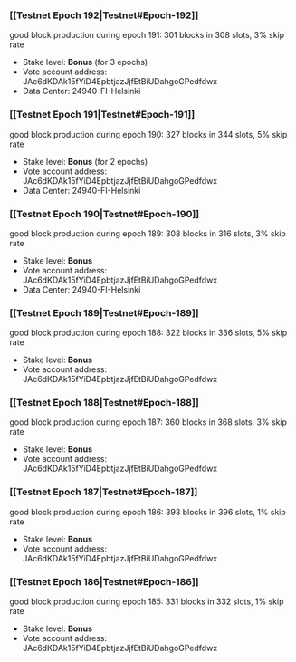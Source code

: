 ### [[Testnet Epoch 192|Testnet#Epoch-192]]
good block production during epoch 191: 301 blocks in 308 slots, 3% skip rate
* Stake level: **Bonus** (for 3 epochs)
* Vote account address: JAc6dKDAk15fYiD4EpbtjazJjfEtBiUDahgoGPedfdwx
* Data Center: 24940-FI-Helsinki
### [[Testnet Epoch 191|Testnet#Epoch-191]]
good block production during epoch 190: 327 blocks in 344 slots, 5% skip rate
* Stake level: **Bonus** (for 2 epochs)
* Vote account address: JAc6dKDAk15fYiD4EpbtjazJjfEtBiUDahgoGPedfdwx
* Data Center: 24940-FI-Helsinki
### [[Testnet Epoch 190|Testnet#Epoch-190]]
good block production during epoch 189: 308 blocks in 316 slots, 3% skip rate
* Stake level: **Bonus**
* Vote account address: JAc6dKDAk15fYiD4EpbtjazJjfEtBiUDahgoGPedfdwx
* Data Center: 24940-FI-Helsinki
### [[Testnet Epoch 189|Testnet#Epoch-189]]
good block production during epoch 188: 322 blocks in 336 slots, 5% skip rate
* Stake level: **Bonus**
* Vote account address: JAc6dKDAk15fYiD4EpbtjazJjfEtBiUDahgoGPedfdwx
### [[Testnet Epoch 188|Testnet#Epoch-188]]
good block production during epoch 187: 360 blocks in 368 slots, 3% skip rate
* Stake level: **Bonus**
* Vote account address: JAc6dKDAk15fYiD4EpbtjazJjfEtBiUDahgoGPedfdwx
### [[Testnet Epoch 187|Testnet#Epoch-187]]
good block production during epoch 186: 393 blocks in 396 slots, 1% skip rate
* Stake level: **Bonus**
* Vote account address: JAc6dKDAk15fYiD4EpbtjazJjfEtBiUDahgoGPedfdwx
### [[Testnet Epoch 186|Testnet#Epoch-186]]
good block production during epoch 185: 331 blocks in 332 slots, 1% skip rate
* Stake level: **Bonus**
* Vote account address: JAc6dKDAk15fYiD4EpbtjazJjfEtBiUDahgoGPedfdwx